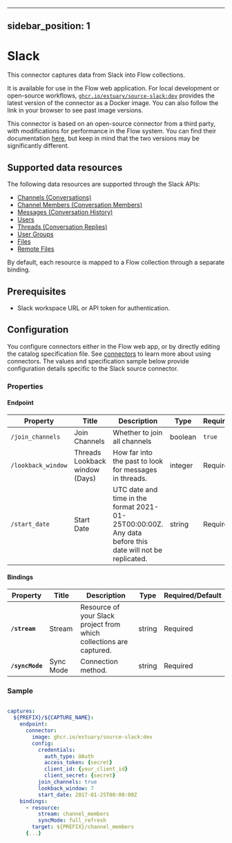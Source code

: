 
---
sidebar_position: 1
---

# Slack

This connector captures data from Slack into Flow collections.

It is available for use in the Flow web application. For local development or open-source workflows, [`ghcr.io/estuary/source-slack:dev`](https://ghcr.io/estuary/source-slack:dev) provides the latest version of the connector as a Docker image. You can also follow the link in your browser to see past image versions.

This connector is based on an open-source connector from a third party, with modifications for performance in the Flow system.
You can find their documentation [here](https://docs.airbyte.com/integrations/sources/slack/),
but keep in mind that the two versions may be significantly different.

## Supported data resources

The following data resources are supported through the Slack APIs:

* [Channels (Conversations)](https://api.slack.com/methods/conversations.list)
* [Channel Members (Conversation Members)](https://api.slack.com/methods/conversations.members)
* [Messages (Conversation History)](https://api.slack.com/methods/conversations.history)
* [Users](https://api.slack.com/methods/users.list)
* [Threads (Conversation Replies)](https://api.slack.com/methods/conversations.replies)
* [User Groups](https://api.slack.com/methods/usergroups.list)
* [Files](https://api.slack.com/methods/files.list)
* [Remote Files](https://api.slack.com/methods/files.remote.list)

By default, each resource is mapped to a Flow collection through a separate binding.

## Prerequisites

* Slack workspace URL or API token for authentication.

## Configuration

You configure connectors either in the Flow web app, or by directly editing the catalog specification file.
See [connectors](../../../concepts/connectors.md#using-connectors) to learn more about using connectors. The values and specification sample below provide configuration details specific to the Slack source connector.

### Properties

#### Endpoint

| Property | Title | Description | Type | Required/Default |
|---|---|---|---|---|
| `/join_channels` | Join Channels | Whether to join all channels | boolean | `true` |
| `/lookback_window` | Threads Lookback window (Days) | How far into the past to look for messages in threads. | integer | Required |
| `/start_date` | Start Date | UTC date and time in the format 2021-01-25T00:00:00Z. Any data before this date will not be replicated. | string | Required |

#### Bindings

| Property | Title | Description | Type | Required/Default |
|---|---|---|---|---|
| **`/stream`** | Stream | Resource of your Slack project from which collections are captured. | string | Required |
| **`/syncMode`** | Sync Mode | Connection method. | string | Required |

### Sample

```yaml

captures:
  ${PREFIX}/${CAPTURE_NAME}:
    endpoint:
      connector:
        image: ghcr.io/estuary/source-slack:dev
        config:
          credentials:
            auth_type: OAuth
            access_token: {secret}
            client_id: {your_client_id}
            client_secret: {secret}
          join_channels: true
          lookback_window: 7
          start_date: 2017-01-25T00:00:00Z
    bindings:
      - resource:
          stream: channel_members
          syncMode: full_refresh
        target: ${PREFIX}/channel_members
      {...}
```
